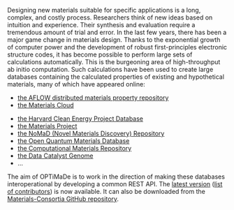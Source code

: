 Designing new materials suitable for specific applications is a long, complex, and costly process.
Researchers think of new ideas based on intuition and experience.
Their synthesis and evaluation require a tremendous amount of trial and error.
In the last few years, there has been a major game change in materials design.
Thanks to the exponential growth of computer power and the development of
robust first-principles electronic structure codes, it has become possible to perform
large sets of calculations automatically.
This is the burgeoning area of high-throughput ab initio computation.
Such calculations have been used to create large databases containing the calculated
properties of existing and hypothetical materials, many of which have appeared online:

- [the AFLOW distributed materials property repository](http://aflowlib.org/)
- [the Materials Cloud](http://materialscloud.org/)
<ul>
	<li><a href="http://molecularspace.org/">the Harvard Clean Energy Project Database</a></li>
	<li><a href="http://materialsproject.org/">the Materials Project</a></li>
	<li><a href="http://nomad-repository.eu/">the NoMaD (Novel Materials Discovery) Repository</a></li>
	<li><a href="http://oqmd.org/">the Open Quantum Materials Database</a></li>
	<li><a href="http://cmr.fysik.dtu.dk/">the Computational Materials Repository</a></li>
	<li><a href="http://suncat.stanford.edu/">the Data Catalyst Genome</a></li>
	<li>…</li>
</ul>

The aim of OPTiMaDe is to work in the direction of making these databases interoperational
by developing a common REST API.
The <a href="https://github.com/Materials-Consortia/OPTiMaDe/blob/develop/optimade.md" target="_blank">latest version</a>
(<a href="https://github.com/Materials-Consortia/OPTiMaDe/blob/develop/AUTHORS" target="_blank">list of contributors</a>)
is now available.
It can also be downloaded from the
<a href="https://github.com/Materials-Consortia" target="_blank">Materials-Consortia GitHub repository</a>.
